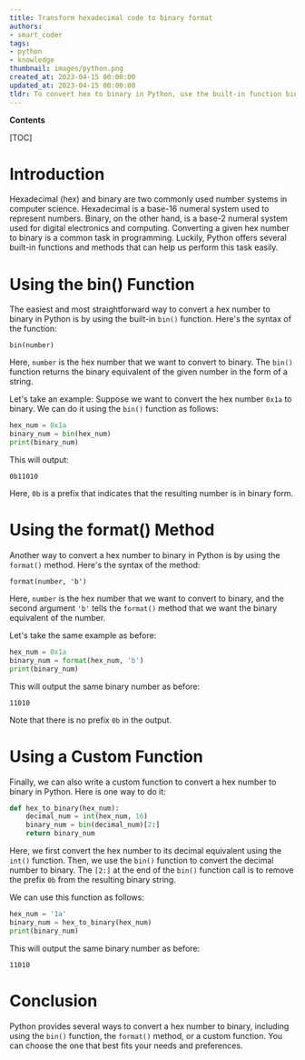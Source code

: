 ```yaml
---
title: Transform hexadecimal code to binary format
authors:
- smart_coder
tags:
- python
- knowledge
thumbnail: images/python.png
created_at: 2023-04-15 00:00:00
updated_at: 2023-04-15 00:00:00
tldr: To convert hex to binary in Python, use the built-in function bin(int(hex\_value,16)) where hex\_value is the hex string.
---
```


**Contents**

[TOC]

# Introduction
Hexadecimal (hex) and binary are two commonly used number systems in computer science. Hexadecimal is a base-16 numeral system used to represent numbers. Binary, on the other hand, is a base-2 numeral system used for digital electronics and computing. Converting a given hex number to binary is a common task in programming. Luckily, Python offers several built-in functions and methods that can help us perform this task easily.

# Using the bin() Function
The easiest and most straightforward way to convert a hex number to binary in Python is by using the built-in `bin()` function. Here's the syntax of the function:

```
bin(number)
```

Here, `number` is the hex number that we want to convert to binary. The `bin()` function returns the binary equivalent of the given number in the form of a string.

Let's take an example: Suppose we want to convert the hex number `0x1a` to binary. We can do it using the `bin()` function as follows:

```python
hex_num = 0x1a
binary_num = bin(hex_num)
print(binary_num)
```

This will output:

```
0b11010
```

Here, `0b` is a prefix that indicates that the resulting number is in binary form.

# Using the format() Method
Another way to convert a hex number to binary in Python is by using the `format()` method. Here's the syntax of the method:

```
format(number, 'b')
```

Here, `number` is the hex number that we want to convert to binary, and the second argument `'b'` tells the `format()` method that we want the binary equivalent of the number.

Let's take the same example as before:

```python
hex_num = 0x1a
binary_num = format(hex_num, 'b')
print(binary_num)
```

This will output the same binary number as before:

```
11010
```

Note that there is no prefix `0b` in the output.

# Using a Custom Function
Finally, we can also write a custom function to convert a hex number to binary in Python. Here is one way to do it:

```python
def hex_to_binary(hex_num):
    decimal_num = int(hex_num, 16)
    binary_num = bin(decimal_num)[2:]
    return binary_num
```

Here, we first convert the hex number to its decimal equivalent using the `int()` function. Then, we use the `bin()` function to convert the decimal number to binary. The `[2:]` at the end of the `bin()` function call is to remove the prefix `0b` from the resulting binary string.

We can use this function as follows:

```python
hex_num = '1a'
binary_num = hex_to_binary(hex_num)
print(binary_num)
```

This will output the same binary number as before:

```
11010
```

# Conclusion
Python provides several ways to convert a hex number to binary, including using the `bin()` function, the `format()` method, or a custom function. You can choose the one that best fits your needs and preferences.
